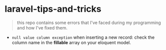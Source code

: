 # laravel-tips-and-tricks
> this repo contains some errors that I've faced during my programming and how I've fixed them.

* `null value column exception` when inserting a new record: check the column name in the **fillable** array on your eloquent model.
